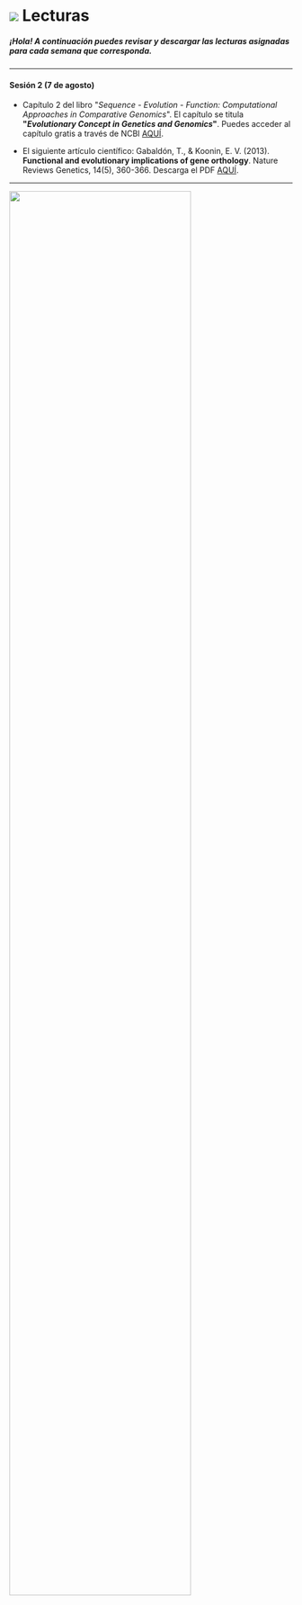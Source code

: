 # ![](https://github.com/BIOQ380/Syllabus/blob/master/images/readings.png?raw=true) Lecturas

##### ¡Hola! A continuación puedes revisar y descargar las lecturas asignadas para cada semana que corresponda.

---

#### Sesión 2 (7 de agosto)

* Capítulo 2 del libro "_Sequence - Evolution - Function: Computational Approaches in Comparative Genomics_". El capítulo se titula **"_Evolutionary Concept in Genetics and Genomics_"**. Puedes acceder al capítulo gratis a través de NCBI [AQUÍ](https://www.ncbi.nlm.nih.gov/books/NBK20255/?report=reader).

* El siguiente artículo científico: Gabaldón, T., & Koonin, E. V. (2013). **Functional and evolutionary implications of gene orthology**. Nature Reviews Genetics, 14(5), 360-366. Descarga el PDF [AQUÍ](https://github.com/BIOQ380/Lecturas/raw/master/documents/Gabaldón_2013_NatRevGenet.pdf).

---

<img src="https://github.com/BIOQ380/Syllabus/blob/master/images/unab_cbib_horizontal.png?raw=true" width="80%">
